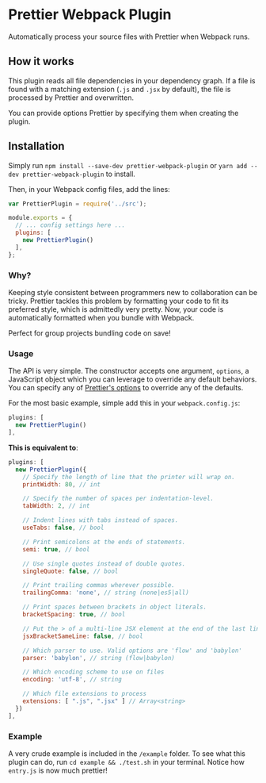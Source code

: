 # Prettier Webpack Plugin

Automatically process your source files with Prettier when Webpack runs.

## How it works

This plugin reads all file dependencies in your dependency graph.
If a file is found with a matching extension (`.js` and `.jsx` by default), the file is processed by Prettier and overwritten.

You can provide options Prettier by specifying them when creating the plugin.

## Installation

Simply run `npm install --save-dev prettier-webpack-plugin` or `yarn add --dev prettier-webpack-plugin` to install.

Then, in your Webpack config files, add the lines:

```JavaScript
var PrettierPlugin = require('../src');

module.exports = {
  // ... config settings here ...
  plugins: [
    new PrettierPlugin()
  ],
};

```

### Why?

Keeping style consistent between programmers new to collaboration can be tricky.
Prettier tackles this problem by formatting your code to fit its preferred style, which is admittedly very pretty.
Now, your code is automatically formatted when you bundle with Webpack.

Perfect for group projects bundling code on save!

### Usage

The API is very simple.
The constructor accepts one argument, `options`, a JavaScript object which you can leverage to override any default behaviors.
You can specify any of [Prettier's options](https://github.com/jlongster/prettier#api) to override any of the defaults.

For the most basic example, simple add this in your `webpack.config.js`:

```JavaScript
plugins: [
  new PrettierPlugin()
],
```

**This is equivalent to**:

```JavaScript
plugins: [
  new PrettierPlugin({
    // Specify the length of line that the printer will wrap on.
    printWidth: 80, // int

    // Specify the number of spaces per indentation-level.
    tabWidth: 2, // int

    // Indent lines with tabs instead of spaces.
    useTabs: false, // bool

    // Print semicolons at the ends of statements.
    semi: true, // bool

    // Use single quotes instead of double quotes.
    singleQuote: false, // bool

    // Print trailing commas wherever possible.
    trailingComma: 'none', // string (none|es5|all)

    // Print spaces between brackets in object literals.
    bracketSpacing: true, // bool

    // Put the > of a multi-line JSX element at the end of the last line instead of being alone on the next line
    jsxBracketSameLine: false, // bool

    // Which parser to use. Valid options are 'flow' and 'babylon'
    parser: 'babylon', // string (flow|babylon)

    // Which encoding scheme to use on files
    encoding: 'utf-8', // string

    // Which file extensions to process
    extensions: [ ".js", ".jsx" ] // Array<string>
  })
],
```

### Example

A very crude example is included in the `/example` folder.
To see what this plugin can do, run `cd example && ./test.sh` in your terminal.
Notice how `entry.js` is now much prettier!
